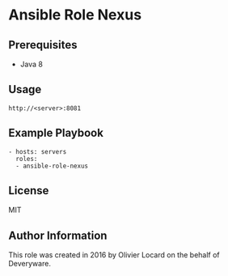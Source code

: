 # Ansible Role Nexus

## Prerequisites

* Java 8

## Usage

    http://<server>:8081

## Example Playbook

    - hosts: servers
      roles:
      - ansible-role-nexus

## License

MIT

## Author Information

This role was created in 2016 by Olivier Locard on the behalf of Deveryware.

